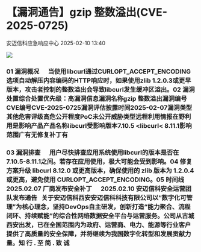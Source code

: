 #  【漏洞通告】gzip 整数溢出(CVE-2025-0725)   
 安迈信科应急响应中心   2025-02-10 13:40  
  
![](https://mmbiz.qpic.cn/mmbiz_png/tdibEPWdubQUgErMslSgzVibGKdSFkWPTbTgu83UTXdNYm7eOxRSmuNmOjUIxdicy73wTLufCMnbs6CAsc3uicJUcg/640?wx_fmt=png "")  
### 01 漏洞概况      当使用libcurl通过CURLOPT_ACCEPT_ENCODING选项自动解压内容编码的HTTP响应时，如果使用zlib 1.2.0.3或更早版本，攻击者控制的整数溢出会导致libcurl发生缓冲区溢出。02 漏洞处置综合处置优先级：高漏洞信息漏洞名称gzip 整数溢出漏洞编号CVE编号CVE-2025-0725‍漏洞评估披露时间2025-02-07漏洞类型其他危害评级高危公开程度PoC未公开威胁类型远程利用情报在野利用是影响产品产品名称libcurl受影响版本7.10.5 <libcurl< 8.11.1影响范围广有无修复补丁有  
### 03 漏洞排查      用户尽快排查应用系统使用libcurl的版本是否在7.10.5-8.11.1之间。若存在应用使用，极大可能会受到影响。04 修复方案升级 libcurl 8.12.0 或更高版本，确保使用的 zlib 版本为 1.2.0.4 或更高，避免使用 CURLOPT_ACCEPT_ENCODING。05 时间线      2025.02.07 厂商发布安全补丁      2025.02.10 安迈信科安全运营团队发布通告   关于安迈信科西安安迈信科科技有限公司以“数字化可管理”为核心理念，坚持DevOps自主研发，创新打造“能力聚合、流程闭环、持续赋能”的综合性网络数据安全平台与运营服务。公司从古城西安出发，已在全国范围内为政府、运营商、电力、能源等行业客户提供了高质量的安全保障，并将继续为我国数字化转型和发展贡献力量。知 行 . 至 简 . 致 诚  
  
  
